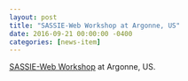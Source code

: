 ```yaml
---
layout: post
title: "SASSIE-Web Workshop at Argonne, US"
date: 2016-09-21 00:00:00 -0400
categories: [news-item]
---
```

[SASSIE-Web Workshop](/meetings/2016-09-21-APS-SASSIE-Course/) at Argonne, US.